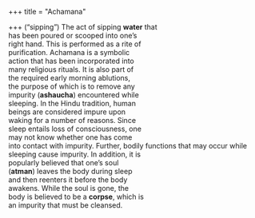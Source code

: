 +++
title = "Achamana"

+++
(“sipping”) The act of sipping **water** that  
has been poured or scooped into one’s  
right hand. This is performed as a rite of  
purification. Achamana is a symbolic  
action that has been incorporated into  
many religious rituals. It is also part of  
the required early morning ablutions,  
the purpose of which is to remove any  
impurity (**ashaucha**) encountered while  
sleeping. In the Hindu tradition, human  
beings are considered impure upon  
waking for a number of reasons. Since  
sleep entails loss of consciousness, one  
may not know whether one has come  
into contact with impurity. Further, bodily functions that may occur while sleeping cause impurity. In addition, it is  
popularly believed that one’s soul  
(**atman**) leaves the body during sleep  
and then reenters it before the body  
awakens. While the soul is gone, the  
body is believed to be a **corpse**, which is  
an impurity that must be cleansed.
